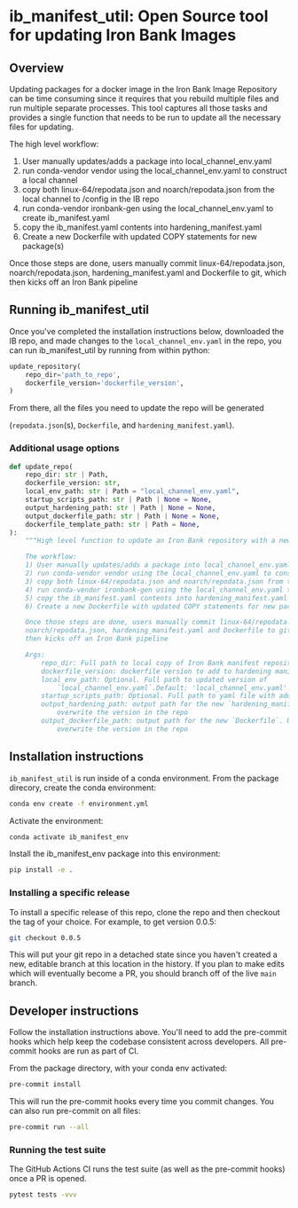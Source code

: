 # ib_manifest_util: Open Source tool for updating Iron Bank Images

## Overview

Updating packages for a docker image in the Iron Bank Image Repository can be
time consuming since it requires that you rebuild multiple files and run
multiple separate processes. This tool captures all those tasks and provides
a single function that needs to be run to update all the necessary files for
updating.

The high level workflow:
1) User manually updates/adds a package into local_channel_env.yaml
2) run conda-vendor vendor using the local_channel_env.yaml to construct a local channel
3) copy both linux-64/repodata.json and noarch/repodata.json from the local channel to /config in the IB repo
4) run conda-vendor ironbank-gen using the local_channel_env.yaml to create ib_manifest.yaml
5) copy the ib_manifest.yaml contents into hardening_manifest.yaml
6) Create a new Dockerfile with updated COPY statements for new package(s)

Once those steps are done, users manually commit linux-64/repodata.json,
noarch/repodata.json, hardening_manifest.yaml and Dockerfile to git, which
then kicks off an Iron Bank pipeline

## Running ib_manifest_util

Once you've completed the installation instructions below, downloaded the IB
repo, and made changes to the `local_channel_env.yaml` in the repo, you can run
ib_manifest_util by running from within python:

```python
update_repository(
    repo_dir='path_to_repo',
    dockerfile_version='dockerfile_version',
)
```

From there, all the files you need to update the repo will be generated

(`repodata.json`(s), `Dockerfile`, and `hardening_manifest.yaml`).

### Additional usage options

```python
def update_repo(
    repo_dir: str | Path,
    dockerfile_version: str,
    local_env_path: str | Path = "local_channel_env.yaml",
    startup_scripts_path: str | Path | None = None,
    output_hardening_path: str | Path | None = None,
    output_dockerfile_path: str | Path | None = None,
    dockerfile_template_path: str | Path = None,
):
    """High level function to update an Iron Bank repository with a new environment.

    The workflow:
    1) User manually updates/adds a package into local_channel_env.yaml
    2) run conda-vendor vendor using the local_channel_env.yaml to construct a local channel
    3) copy both linux-64/repodata.json and noarch/repodata.json from the local channel to /config in the IB repo
    4) run conda-vendor ironbank-gen using the local_channel_env.yaml to create ib_manifest.yaml
    5) copy the ib_manifest.yaml contents into hardening_manifest.yaml
    6) Create a new Dockerfile with updated COPY statements for new package(s)

    Once those steps are done, users manually commit linux-64/repodata.json,
    noarch/repodata.json, hardening_manifest.yaml and Dockerfile to git, which
    then kicks off an Iron Bank pipeline

    Args:
        repo_dir: Full path to local copy of Iron Bank manifest repository.
        dockerfile_version: dockerfile version to add to hardening manifest.
        local_env_path: Optional. Full path to updated version of
            `local_channel_env.yaml`.Default: 'local_channel_env.yaml'
        startup_scripts_path: Optional. Full path to yaml file with additional startup scripts.
        output_hardening_path: output path for the new `hardening_manifest.yaml`. Use `None` to
            overwrite the version in the repo
        output_dockerfile_path: output path for the new `Dockerfile`. Use `None` to
            overwrite the version in the repo
```

## Installation instructions

`ib_manifest_util` is run inside of a conda environment. From the package direcory, create
the conda environment:
```bash
conda env create -f environment.yml
```
Activate the environment:
```bash
conda activate ib_manifest_env
```
Install the ib_manifest_env package into this environment:
```bash
pip install -e .
```

### Installing a specific release

To install a specific release of this repo, clone the repo and then checkout
the tag of your choice. For example, to get version 0.0.5:

```bash
git checkout 0.0.5
```

This will put your git repo in a detached state since you haven't created a
new, editable branch at this location in the history. If you plan to make
edits which will eventually become a PR, you should branch off of the live
`main` branch.


## Developer instructions

Follow the installation instructions above. You'll need to add the pre-commit
hooks which help keep the codebase consistent across developers. All pre-commit
hooks are run as part of CI.

From the package directory, with your conda env activated:

```bash
pre-commit install
```

This will run the pre-commit hooks every time you commit changes. You can
also run pre-commit on all files:

```bash
pre-commit run --all
```

### Running the test suite

The GitHub Actions CI runs the test suite (as well as the pre-commit hooks) once a
PR is opened.

```bash
pytest tests -vvv
```
